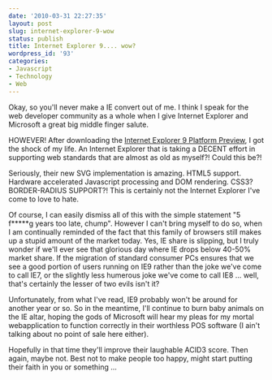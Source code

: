 ```yaml
---
date: '2010-03-31 22:27:35'
layout: post
slug: internet-explorer-9-wow
status: publish
title: Internet Explorer 9.... wow?
wordpress_id: '93'
categories:
- Javascript
- Technology
- Web
---
```


Okay, so you'll never make a IE convert out of me. I think I speak for the web developer community as a whole when I give Internet Explorer and Microsoft a great big middle finger salute.

HOWEVER! After downloading the [Internet Explorer 9 Platform Preview](http://ie.microsoft.com/testdrive/), I got the shock of my life. An Internet Explorer that is taking a DECENT effort in supporting web standards that are almost as old as myself?! Could this be?!

Seriously, their new SVG implementation is amazing. HTML5 support. Hardware accelerated Javascript processing and DOM rendering. CSS3? BORDER-RADIUS SUPPORT?! This is certainly not the Internet Explorer I've come to love to hate.

Of course, I can easily dismiss all of this with the simple statement "5 f*****g years too late, chump". However I can't bring myself to do so, when I am continually reminded of the fact that this family of browsers still makes up a stupid amount of the market today. Yes, IE share is slipping, but I truly wonder if we'll ever see that glorious day where IE drops below 40-50% market share. If the migration of standard consumer PCs ensures that we see a good portion of users running on IE9 rather than the joke we've come to call IE7, or the slightly less humerous joke we've come to call IE8 ... well, that's certainly the lesser of two evils isn't it?

Unfortunately, from what I've read, IE9 probably won't be around for another year or so. So in the meantime, I'll continue to burn baby animals on the IE altar, hoping the gods of Microsoft will hear my pleas for my mortal webapplication to function correctly in their worthless POS software (I ain't talking about no point of sale here either).

Hopefully in that time they'll improve their laughable ACID3 score. Then again, maybe not. Best not to make people too happy, might start putting their faith in you or something ...
